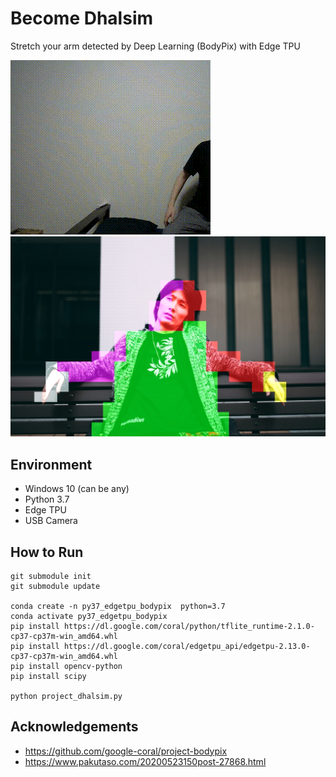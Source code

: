# Become Dhalsim
Stretch your arm detected by Deep Learning (BodyPix) with Edge TPU

![Dhalsim](00_doc/Dhalsim.gif "Dhalsim.gif")
![sample](00_doc/sample.jpg "sample.jpg")

## Environment
- Windows 10 (can be any)
- Python 3.7
- Edge TPU
- USB Camera

## How to Run
```
git submodule init
git submodule update

conda create -n py37_edgetpu_bodypix  python=3.7
conda activate py37_edgetpu_bodypix
pip install https://dl.google.com/coral/python/tflite_runtime-2.1.0-cp37-cp37m-win_amd64.whl
pip install https://dl.google.com/coral/edgetpu_api/edgetpu-2.13.0-cp37-cp37m-win_amd64.whl
pip install opencv-python
pip install scipy

python project_dhalsim.py
```

## Acknowledgements
- https://github.com/google-coral/project-bodypix
- https://www.pakutaso.com/20200523150post-27868.html
